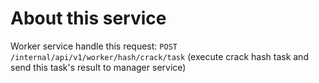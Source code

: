# About this service

Worker service handle this request: `POST /internal/api/v1/worker/hash/crack/task` (execute crack hash task and send this task's result to manager service)
